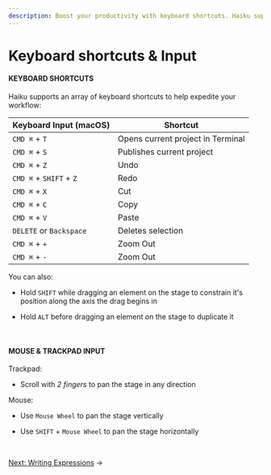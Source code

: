 ```yaml
---
description: Boost your productivity with keyboard shortcuts. Haiku supports an array of keyboard shortcuts to help expedite your workflow.
---
```

# Keyboard shortcuts &amp; Input

#### KEYBOARD SHORTCUTS

Haiku supports an array of keyboard shortcuts to help expedite your workflow:

| Keyboard Input (macOS) | Shortcut |
| -- | -- |
| `CMD ⌘` + `T` | Opens current project in Terminal |
| `CMD ⌘` + `S` | Publishes current project |
| `CMD ⌘` + `Z` | Undo |
| `CMD ⌘` + `SHIFT` + `Z` | Redo |
| `CMD ⌘` + `X` | Cut |
| `CMD ⌘` + `C` | Copy |
| `CMD ⌘` + `V` | Paste |
| `DELETE` or `Backspace` | Deletes selection |
| `CMD ⌘` + `+` | Zoom Out |
| `CMD ⌘` + `-` | Zoom Out |

You can also:

* Hold `SHIFT` while dragging an element on the stage to constrain it's position along the axis the drag begins in

* Hold `ALT` before dragging an element on the stage to duplicate it

<br>

#### MOUSE &amp; TRACKPAD INPUT

Trackpad:

* Scroll with _2 fingers_ to pan the stage in any direction

Mouse:

* Use `Mouse Wheel` to pan the stage vertically

* Use `SHIFT` + `Mouse Wheel` to pan the stage horizontally

<br>

[Next: Writing Expressions](/using-haiku/writing-expressions.md) &rarr;
